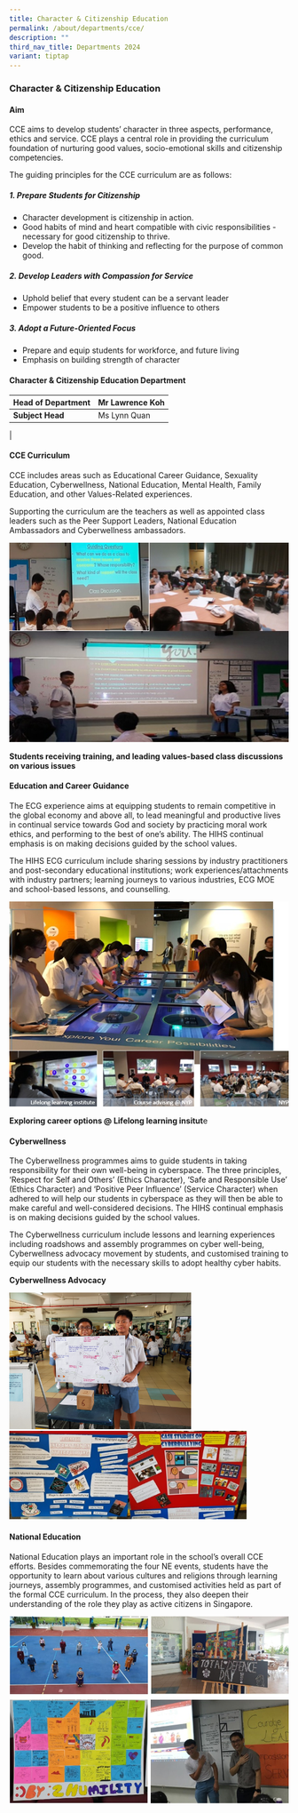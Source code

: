 ```yaml
---
title: Character & Citizenship Education
permalink: /about/departments/cce/
description: ""
third_nav_title: Departments 2024
variant: tiptap
---
```

### **Character &amp; Citizenship Education**
#### **Aim**
CCE aims to develop students’ character in three aspects, performance, ethics and service. CCE plays a central role in providing the curriculum foundation of nurturing good values, socio-emotional skills and citizenship competencies.

The guiding principles for the CCE curriculum are as follows:

##### **1. Prepare Students for Citizenship**
* Character development is citizenship in action.
* Good habits of mind and heart compatible with civic responsibilities - necessary for good citizenship to thrive.
* Develop the habit of thinking and reflecting for the purpose of common good.

##### **2. Develop Leaders with Compassion for Service**
* Uphold belief that every student can be a servant leader
* Empower students to be a positive influence to others

##### **3. Adopt a Future-Oriented Focus**
* Prepare and equip students for workforce, and future living
* Emphasis on building strength of character

#### **Character &amp; Citizenship Education Department**

| **Head of Department** | Mr Lawrence Koh |
|---|---|
| **Subject Head** | Ms Lynn Quan |
| 

#### **CCE Curriculum**

CCE includes areas such as Educational Career Guidance, Sexuality Education, Cyberwellness, National Education, Mental Health, Family Education, and other Values-Related experiences.

Supporting the curriculum are the teachers as well as appointed class leaders such as the Peer Support Leaders, National Education Ambassadors and Cyberwellness ambassadors.

![](/images/cce%201.jpg)

**Students receiving training, and leading values-based class discussions on various issues**

#### **Education and Career Guidance**
The ECG experience aims at equipping students to remain competitive in the global economy and above all, to lead meaningful and productive lives in continual service towards God and society by practicing moral work ethics, and performing to the best of one’s ability. The HIHS continual emphasis is on making decisions guided by the school values.

The HIHS ECG curriculum include sharing sessions by industry practitioners and post-secondary educational institutions; work experiences/attachments with industry partners; learning journeys to various industries, ECG MOE and school-based lessons, and counselling.

![](/images/cce%202.jpg)

**Exploring career options @ Lifelong learning insitut**e

#### **Cyberwellness**

The Cyberwellness programmes aims to guide students in taking responsibility for their own well-being in cyberspace. The three principles, ‘Respect for Self and Others’ (Ethics Character), ‘Safe and Responsible Use’ (Ethics Character) and ‘Positive Peer Influence’ (Service Character) when adhered to will help our students in cyberspace as they will then be able to make careful and well-considered decisions. The HIHS continual emphasis is on making decisions guided by the school values.

The Cyberwellness curriculum include lessons and learning experiences including roadshows and assembly programmes on cyber well-being, Cyberwellness advocacy movement by students, and customised training to equip our students with the necessary skills to adopt healthy cyber habits.

**Cyberwellness Advocacy**

<img src="/images/cce%203.jpg" style="width:65%">
<img src="/images/cce4.jpg" style="width:85%">
		 
#### **National Education**

National Education plays an important role in the school’s overall CCE efforts. Besides commemorating the four NE events, students have the opportunity to learn about various cultures and religions through learning journeys, assembly programmes, and customised activities held as part of the formal CCE curriculum. In the process, they also deepen their understanding of the role they play as active citizens in Singapore.

![](/images/cce%205.jpg)